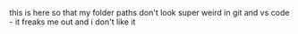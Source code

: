 this is here so that my folder paths don't look super weird in git and vs code - it freaks me out and i don't like it
